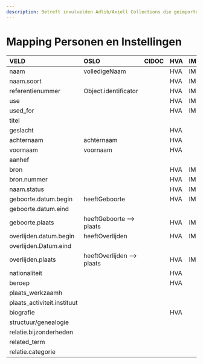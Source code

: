 ```yaml
---
description: Betreft invulvelden Adlib/Axiell Collections die geïmporteerd worden in DAMS
---
```


# Mapping Personen en Instellingen

| VELD | OSLO | CIDOC | HVA | IM | DMG | STAM | AG |
| :--- | :--- | :--- | :--- | :--- | :--- | :--- | :--- |
| naam | volledigeNaam |  | HVA | IM | DMG | STAM | AG |
| naam.soort |  |  | HVA | IM | DMG | STAM | AG |
| referentienummer | Object.identificator |  | HVA | IM | DMG | STAM | AG |
| use |  |  | HVA | IM | DMG |  |  |
| used\_for |  |  | HVA | IM | DMG |  |  |
| titel |  |  |  |  |  |  | AG |
| geslacht |  |  | HVA |  | DMG | STAM | AG |
| achternaam | achternaam |  | HVA |  | DMG | STAM | AG |
| voornaam | voornaam |  | HVA |  | DMG | STAM | AG |
| aanhef |  |  |  |  |  |  | AG |
| bron |  |  | HVA | IM | DMG | STAM | AG |
| bron.nummer |  |  | HVA | IM | DMG | STAM | AG |
| naam.status |  |  | HVA | IM | DMG | STAM | AG |
| geboorte.datum.begin | heeftGeboorte |  | HVA | IM | DMG | STAM | AG |
| geboorte.datum.eind |  |  |  |  | DMG | STAM | AG |
| geboorte.plaats | heeftGeboorte --&gt; plaats |  | HVA | IM | DMG | STAM | AG |
| overlijden.datum.begin | heeftOverlijden |  | HVA | IM | DMG | STAM | AG |
| overlijden.Datum.eind |  |  |  |  | DMG | STAM | AG |
| overlijden.plaats | heeftOverlijden --&gt; plaats |  | HVA | IM | DMG | STAM | AG |
| nationaliteit |  |  | HVA |  | DMG | STAM | AG |
| beroep |  |  | HVA |  |  |  | AG |
| plaats\_werkzaamh |  |  |  |  |  |  | AG |
| plaats\_activiteit.instituut |  |  |  |  |  |  | AG |
| biografie |  |  | HVA |  |  |  | AG |
| structuur/genealogie |  |  |  |  |  |  | AG |
| relatie.bijzonderheden |  |  |  |  |  |  | AG |
| related\_term |  |  |  |  |  |  | AG |
| relatie.categorie |  |  |  |  |  |  | AG |

